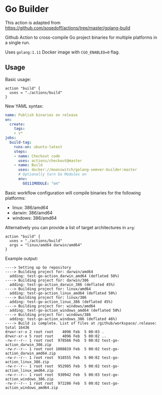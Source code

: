# Go Builder

This action is adapted from https://github.com/sosedoff/actions/tree/master/golang-build

Github Action to cross-compile Go project binaries for multiple platforms in a single run.

Uses `golang:1.11` Docker image with `CGO_ENABLED=0` flag.

## Usage

Basic usage:

```hcl
action "build" {
  uses = "./actions/build"
}
```

New YAML syntax:

```yaml
name: Publish binaries on release
on:
  create:
    tags:
    - v*
jobs:
  build-tag:
    runs-on: ubuntu-latest
    steps:
    - name: Checkout code
      uses: actions/checkout@master
    - name: Build
      uses: docker://moonswitch/golang-semver-builder:master
      # Optionally turn Go Modules on
      env:
        GO111MODULE: "on"
```

Basic workflow configuration will compile binaries for the following platforms:

- linux: 386/amd64
- darwin: 386/amd64
- windows: 386/amd64 

Alternatively you can provide a list of target architectures in `arg`:

```
action "build" {
  uses = "./actions/build"
  args = "linux/amd64 darwin/amd64"
}
```

Example output:

```
----> Setting up Go repository
----> Building project for: darwin/amd64
  adding: test-go-action_darwin_amd64 (deflated 50%)
----> Building project for: darwin/386
  adding: test-go-action_darwin_386 (deflated 45%)
----> Building project for: linux/amd64
  adding: test-go-action_linux_amd64 (deflated 50%)
----> Building project for: linux/386
  adding: test-go-action_linux_386 (deflated 45%)
----> Building project for: windows/amd64
  adding: test-go-action_windows_amd64 (deflated 50%)
----> Building project for: windows/386
  adding: test-go-action_windows_386 (deflated 46%)
----> Build is complete. List of files at /github/workspace/.release:
total 16436
drwxr-xr-x 2 root root    4096 Feb  5 00:03 .
drwxr-xr-x 5 root root    4096 Feb  5 00:02 ..
-rw-r--r-- 1 root root  978566 Feb  5 00:02 test-go-action_darwin_386.zip
-rw-r--r-- 1 root root 1008819 Feb  5 00:02 test-go-action_darwin_amd64.zip
-rw-r--r-- 1 root root  918555 Feb  5 00:02 test-go-action_linux_386.zip
-rw-r--r-- 1 root root  952985 Feb  5 00:02 test-go-action_linux_amd64.zip
-rw-r--r-- 1 root root  930942 Feb  5 00:03 test-go-action_windows_386.zip
-rw-r--r-- 1 root root  972286 Feb  5 00:02 test-go-action_windows_amd64.zip
```
